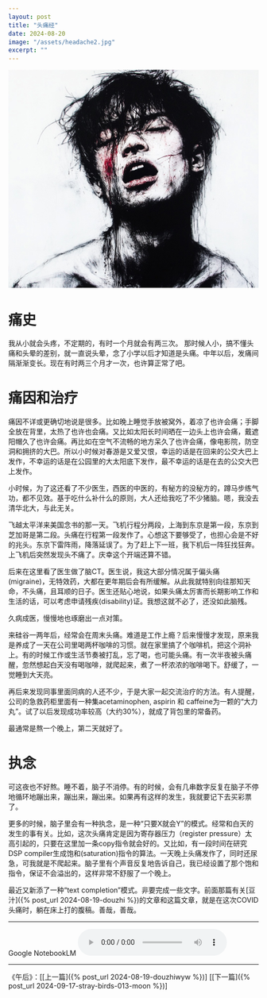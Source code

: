```yaml
---
layout: post
title: "头痛经"
date: 2024-08-20
image: "/assets/headache2.jpg"
excerpt: ""
---
```


<img src="/assets/headache2.jpg"/>
<br>

# 痛史

我从小就会头疼，不定期的，有时一个月就会有两三次。 那时候人小，搞不懂头痛和头晕的差别，就一直说头晕，念了小学以后才知道是头痛。中年以后，发痛间隔渐渐变长。现在有时两三个月才一次，也许算正常了吧。

# 痛因和治疗

痛因不详或更确切地说是很多。比如晚上睡觉手放被窝外，着凉了也许会痛；手脚全放在背里，太热了也许也会痛。又比如太阳长时间晒在一边头上也许会痛，戴遮阳帽久了也许会痛。再比如在空气不流畅的地方呆久了也许会痛，像电影院，防空洞和拥挤的大巴。所以小时候对春游是又爱又恨，幸运的话是在回来的公交大巴上发作，不幸运的话是在公园里的大太阳底下发作，最不幸运的话是在去的公交大巴上发作。

小时候，为了这还看了不少医生，西医的中医的，有秘方的没秘方的，蹲马步练气功，都不见效。基于吃什么补什么的原则，大人还给我吃了不少猪脑。嗯，我没去清华北大，与此无关。

飞越太平洋来美国念书的那一天。飞机行程分两段，上海到东京是第一段，东京到芝加哥是第二段。头痛在行程第一段发作了。心想这下要够受了，也担心会是不好的兆头。东京下雷阵雨，降落延误了。为了赶上下一班，我下机后一阵狂找狂奔。上飞机后突然发现头不痛了。庆幸这个开端还算不错。

后来在这里看了医生做了脑CT。医生说，我这大部分情况属于偏头痛(migraine)，无特效药，大都在更年期后会有所缓解。从此我就特别向往那知天命，不头痛，且耳顺的日子。医生还贴心地说，如果头痛太厉害而长期影响工作和生活的话，可以考虑申请残疾(disability)证。我想这就不必了，还没如此脑残。

久病成医，慢慢地也琢磨出一点对策。

来硅谷一两年后，经常会在周末头痛。难道是工作上瘾？后来慢慢才发现，原来我是养成了一天在公司里喝两杯咖啡的习惯。就在家里搞了个咖啡机，把这个洞补上。有的时候工作或生活节奏被打乱，忘了喝，也可能头痛。有一次半夜被头痛醒，忽然想起白天没有喝咖啡，就爬起来，煮了一杯浓浓的咖啡喝下。舒缓了，一觉睡到大天亮。

再后来发现同事里面同病的人还不少，于是大家一起交流治疗的方法。有人提醒，公司的急救药柜里面有一种集acetaminophen, aspirin 和 caffeine为一颗的“大力丸”。试了以后发现成功率较高（大约30%），就成了背包里的常备药。

最通常是熬一个晚上，第二天就好了。

# 执念 

可这夜也不好熬。睡不着，脑子不消停。有的时候，会有几串数字反复在脑子不停地循环地蹦出来，蹦出来，蹦出来。如果再有这样的发生，我就要记下去买彩票了。

更多的时候，脑子里会有一种执念，是一种“只要X就会Y”的模式。经常和白天的发生的事有关。比如，这次头痛肯定是因为寄存器压力（register pressure）太高引起的，只要在这里加一条copy指令就会好的。又比如，有一段时间在研究DSP compiler生成饱和(saturation)指令的算法。一天晚上头痛发作了，同时还尿急，可我就是不爬起来。脑子里有个声音反复地告诉自己，我已经设置了那个饱和指令，保证不会溢出的，这样非常不舒服了一个晚上。  

最近又新添了一种“text completion”模式。非要完成一些文字。前面那篇有关[豆汁]({% post_url 2024-08-19-douzhi %})的文章和这篇文章，就是在这次COVID头痛时，躺在床上打的腹稿。善哉，善哉。  


----

Google NotebookLM
<audio controls>
  <source src="/assets/Chronic_Headaches_A_Personal_Account.mp3" type="audio/mpeg">
</audio>


----
《午后》：\[[上一篇]({% post_url 2024-08-19-douzhiwyw %})\] \[[下一篇]({% post_url 2024-09-17-stray-birds-013-moon %})\] 
